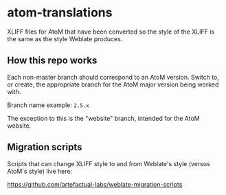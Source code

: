 # atom-translations

XLIFF files for AtoM that have been converted so the style of the XLIFF is
the same as the style Weblate produces.

How this repo works
-------------------

Each non-master branch should correspond to an AtoM version. Switch to, or
create, the appropriate branch for the AtoM major version being worked with.

Branch name example: `2.5.x`

The exception to this is the "website" branch, intended for the AtoM website.

Migration scripts
-----------------

Scripts that can change XLIFF style to and from Weblate's style (versus AtoM's
style) live here:

https://github.com/artefactual-labs/weblate-migration-scripts
